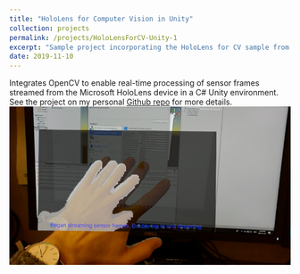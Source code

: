 ```yaml
---
title: "HoloLens for Computer Vision in Unity"
collection: projects
permalink: /projects/HoloLensForCV-Unity-1
excerpt: "Sample project incorporating the HoloLens for CV sample from Microsoft into a C# project in Unity using IL2CPP Windows Runtime Support."
date: 2019-11-10
---
```


Integrates OpenCV to enable real-time processing of sensor frames streamed from the Microsoft HoloLens device in a C# Unity environment. See the project on my personal [Github repo](https://github.com/doughtmw/HoloLensForCV-Unity) for more details.
![sample](/images/HoloLens-PvDepth-Example.jpg)